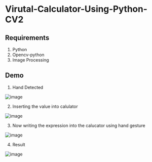 # Virutal-Calculator-Using-Python-CV2

## Requirements
1. Python
2. Opencv-python
3. Image Processing

## Demo

1. Hand Detected

![image](https://user-images.githubusercontent.com/75372049/190442926-2fee52a1-52ba-4cd8-94c8-baf314e18bc7.png)

2. Inserting the value into calulator

![image](https://user-images.githubusercontent.com/75372049/190443634-f43af5fb-2501-437e-9654-a4f6ff04bcc6.png)

3. Now writing the expression into the calucator using hand gesture

![image](https://user-images.githubusercontent.com/75372049/190444822-77e94aa8-42af-40cc-91cb-20c89c319d42.png)

4. Result

![image](https://user-images.githubusercontent.com/75372049/190446272-f3e935ab-48c0-480f-b95a-925e40cb8c84.png)




